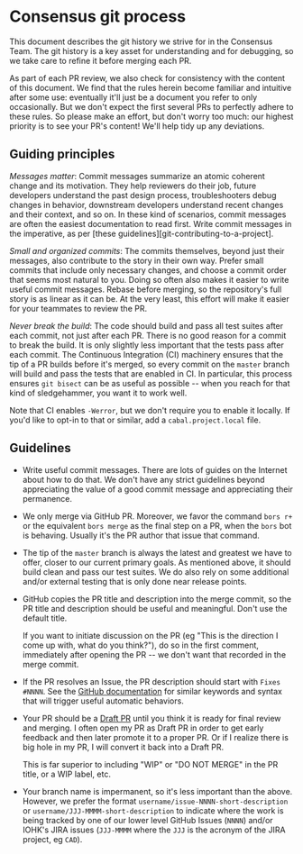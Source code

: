 # Consensus git process

This document describes the git history we strive for in the Consensus Team. The
git history is a key asset for understanding and for debugging, so we take care
to refine it before merging each PR.

As part of each PR review, we also check for consistency with the content of
this document. We find that the rules herein become familiar and intuitive after
some use: eventually it'll just be a document you refer to only occasionally.
But we don't expect the first several PRs to perfectly adhere to these rules. So
please make an effort, but don't worry too much: our highest priority is to see
your PR's content! We'll help tidy up any deviations.

## Guiding principles

_Messages matter_: Commit messages summarize an atomic coherent change and its
motivation. They help reviewers do their job, future developers understand the
past design process, troubleshooters debug changes in behavior, downstream
developers understand recent changes and their context, and so on. In these kind
of scenarios, commit messages are often the easiest documentation to read first.
Write commit messages in the imperative, as per [these
guidelines][git-contributing-to-a-project].

_Small and organized commits_: The commits themselves, beyond just their
messages, also contribute to the story in their own way. Prefer small commits
that include only necessary changes, and choose a commit order that seems most
natural to you. Doing so often also makes it easier to write useful commit
messages. Rebase before merging, so the repository's full story is as linear as
it can be. At the very least, this effort will make it easier for your teammates
to review the PR.

_Never break the build_: The code should build and pass all test suites after
each commit, not just after each PR. There is no good reason for a commit to
break the build. It is only slightly less important that the tests pass after
each commit. The Continuous Integration (CI) machinery ensures that the tip of a
PR builds before it's merged, so every commit on the `master` branch will build
and pass the tests that are enabled in CI. In particular, this process ensures
`git bisect` can be as useful as possible -- when you reach for that kind of
sledgehammer, you want it to work well.

Note that CI enables `-Werror`, but we don't require you to enable it locally.
If you'd like to opt-in to that or similar, add a `cabal.project.local` file.

## Guidelines

  * Write useful commit messages. There are lots of guides on the Internet about
    how to do that. We don't have any strict guidelines beyond appreciating the
    value of a good commit message and appreciating their permanence.

  * We only merge via GitHub PR. Moreover, we favor the command `bors r+` or the
    equivalent `bors merge` as the final step on a PR, when the `bors` bot is
    behaving. Usually it's the PR author that issue that command.

  * The tip of the `master` branch is always the latest and greatest we have to
    offer, closer to our current primary goals. As mentioned above, it should
    build clean and pass our test suites. We do also rely on some additional
    and/or external testing that is only done near release points.

  * GitHub copies the PR title and description into the merge commit, so the PR
    title and description should be useful and meaningful. Don't use the default
    title.

    If you want to initiate discussion on the PR (eg "This is the direction I
    come up with, what do you think?"), do so in the first comment, immediately
    after opening the PR -- we don't want that recorded in the merge commit.

  * If the PR resolves an Issue, the PR description should start with `Fixes
    #NNNN`. See the [GitHub documentation][gh-auto-link-issue] for similar
    keywords and syntax that will trigger useful automatic behaviors.

    [gh-auto-link-issue]: https://docs.github.com/en/issues/tracking-your-work-with-issues/linking-a-pull-request-to-an-issue#linking-a-pull-request-to-an-issue-using-a-keyword

  * Your PR should be a [Draft PR][github-draft-pr] until you think it is ready
    for final review and merging. I often open my PR as Draft PR in order to get
    early feedback and then later promote it to a proper PR. Or if I realize
    there is big hole in my PR, I will convert it back into a Draft PR.

    This is far superior to including "WIP" or "DO NOT MERGE" in the PR title,
    or a WIP label, etc.

    [github-draft-pr]: https://github.blog/2019-02-14-introducing-draft-pull-requests/

  * Your branch name is impermanent, so it's less important than the above.
    However, we prefer the format `username/issue-NNNN-short-description` or
    `username/JJJ-MMMM-short-description` to indicate where the work is being
    tracked by one of our lower level GitHub Issues (`NNNN`) and/or IOHK's JIRA
    issues (`JJJ-MMMM` where the `JJJ` is the acronym of the JIRA project, eg
    `CAD`).

[contributing-to-a-project]: https://git-scm.com/book/en/v2/Distributed-Git-Contributing-to-a-Project#Commit-Guidelines
